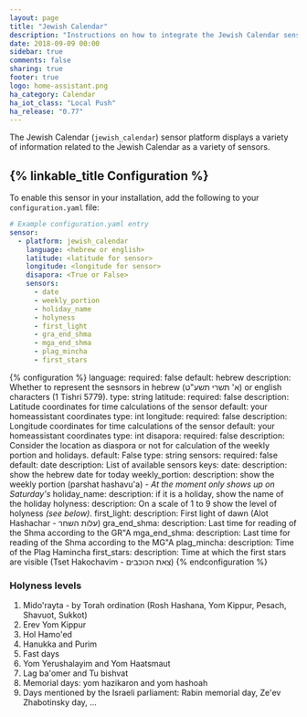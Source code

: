 ```yaml
---
layout: page
title: "Jewish Calendar"
description: "Instructions on how to integrate the Jewish Calendar sensor within Home Assistant."
date: 2018-09-09 00:00
sidebar: true
comments: false
sharing: true
footer: true
logo: home-assistant.png
ha_category: Calendar
ha_iot_class: "Local Push"
ha_release: "0.77"
---
```


The Jewish Calendar (`jewish_calendar`) sensor platform displays a variety of information related to the Jewish Calendar as a variety of sensors.

## {% linkable_title Configuration %}

To enable this sensor in your installation, add the following to your `configuration.yaml` file:

```yaml
# Example configuration.yaml entry
sensor:
  - platform: jewish_calendar
    language: <hebrew or english>
    latitude: <latitude for sensor>
    longitude: <longitude for sensor>
    disapora: <True or False>
    sensors:
      - date
      - weekly_portion
      - holiday_name
      - holyness
      - first_light
      - gra_end_shma
      - mga_end_shma
      - plag_mincha
      - first_stars
```

{% configuration %}
language:
  required: false
  default: hebrew
  description: Whether to represent the sesnsors in hebrew (א' תשרי תשע"ט) or english characters (1 Tishri 5779).
  type: string
latitude:
  required: false
  description: Latitude coordinates for time calculations of the sensor
  default: your homeassistant coordinates
  type: int
longitude:
  required: false
  description: Longitude coordinates for time calculations of the sensor
  default: your homeassistant coordinates
  type: int
disapora:
  required: false
  description: Consider the location as diaspora or not for calculation of the weekly portion and holidays.
  default: False
  type: string
sensors:
  required: false
  default: date
  description: List of available sensors
  keys:
    date:
      description: show the hebrew date for today
    weekly_portion:
      description: show the weekly portion (parshat hashavu'a) - _At the moment only shows up on Saturday's_
    holiday_name:
      description: if it is a holiday, show the name of the holiday
    holyness:
      description: On a scale of 1 to 9 show the level of holyness _(see below)_.
    first_light:
      description: First light of dawn (Alot Hashachar - עלות השחר)
    gra_end_shma:
      description: Last time for reading of the Shma according to the GR"A
    mga_end_shma:
      description: Last time for reading of the Shma according to the MG"A
    plag_mincha:
      description: Time of the Plag Hamincha
    first_stars:
      description: Time at which the first stars are visible (Tset Hakochavim - צאת הכוכבים)
{% endconfiguration %}

### Holyness levels
  1. Mido'rayta - by Torah ordination (Rosh Hashana, Yom Kippur, Pesach, Shavuot, Sukkot)
  2. Erev Yom Kippur
  3. Hol Hamo'ed
  4. Hanukka and Purim
  5. Fast days
  6. Yom Yerushalayim and Yom Haatsmaut
  7. Lag ba'omer and Tu bishvat
  8. Memorial days: yom hazikaron and yom hashoah
  9. Days mentioned by the Israeli parliament: Rabin memorial day, Ze'ev Zhabotinsky day, ...





